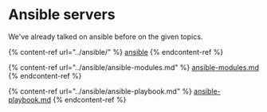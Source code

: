 # Ansible servers

We've already talked on ansible before on the given topics.

{% content-ref url="../ansible/" %}
[ansible](../ansible/)
{% endcontent-ref %}

{% content-ref url="../ansible/ansible-modules.md" %}
[ansible-modules.md](../ansible/ansible-modules.md)
{% endcontent-ref %}

{% content-ref url="../ansible/ansible-playbook.md" %}
[ansible-playbook.md](../ansible/ansible-playbook.md)
{% endcontent-ref %}

